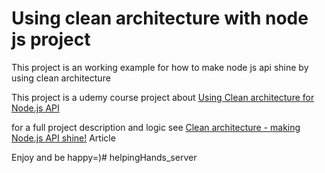 # Using clean architecture with node js project

This project is an working example for how to make node js api shine by using clean architecture

This project is a udemy course project about [Using Clean architecture for Node.js API](https://www.udemy.com/course/nodejs-api-with-clean-architecture/?referralCode=B0B06E239941EF0916A2)

for a full project description and logic see [Clean architecture - making Node.js API shine!](https://itnext.io/clean-architecture-making-node-js-api-shine-38134b8f9b5c) Article

Enjoy and be happy=)#   h e l p i n g H a n d s _ s e r v e r  
 